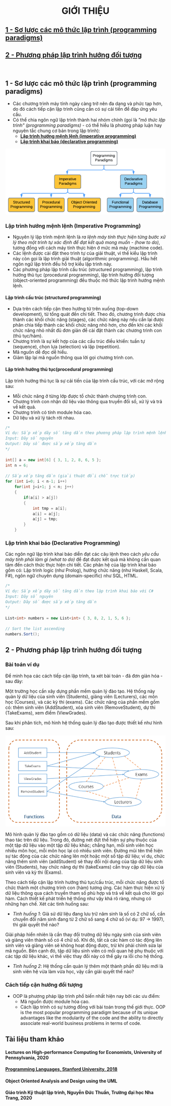 <h1 align="center"> 
GIỚI THIỆU
</h1>

## [1 - Sơ lược các mô thức lập trình (programming paradigms)](#paradigms)
## [2 - Phương pháp lập trình hướng đối tượng](#oop)

<br>

## 1 - Sơ lược các mô thức lập trình (programming paradigms) <a name="paradigms"/>
- Các chương trình máy tính ngày càng trở nên đa dạng và phức tạp hơn, do đó cách tiếp cận lập trình cũng cần có sự cải tiến để đáp ứng yêu cầu. 
- Có thể chia ngôn ngữ lập trình thành hai nhóm chính (gọi là *"mô thức lập trình" (programming paradigms)* - có thể hiểu là phương pháp luận hay nguyên tắc chung cơ bản trong lập trình): 
    * [**Lập trình hướng mệnh lệnh (imperative programming)**](#imperative)
    * [**Lập trình khai báo (declarative programming)**](#declarative)

<img alt="Programming paradigms" src="figs/programming-paradigms-2.png"> 

### **Lập trình hướng mệnh lệnh (Imperative Programming)** <a name="imperative"/>
- Nguyên lý lập trình mệnh lệnh là *ra lệnh máy tính thực hiện từng bước xử lý theo một trình tự xác định để đạt kết quả mong muốn - (how to do)*, tương đồng với cách máy tính thực hiện ở mức mã máy (machine code). 
- Các lệnh được cài đặt theo trình tự của giải thuật, vì thế kiểu lập trình này còn gọi là lập trình giải thuật (algorithmic programming). Hầu hết ngôn ngữ lập trình đều hỗ trợ kiểu lập trình này. 
- Các phương pháp lập trình cấu trúc (structured programming), lập trình hướng thủ tục (procedural programming), lập trình hướng đối tượng (object-oriented programming) đều thuộc mô thức lập trình hướng mệnh lệnh.

#### Lập trình cấu trúc (structured programming)
- Dựa trên cách tiếp cận theo hướng từ trên xuống (top-down development), từ tổng quát đến chi tiết. Theo đó, chương trình được chia thành các khối chức năng (stages), các chức năng này nếu cần lại được phân chia tiếp thành các khối chức năng nhỏ hơn, cho đến khi các khối chức năng nhỏ nhất đủ đơn giản để cài đặt thành các chương trình con (thủ tục/hàm).
- Chương trình là sự kết hợp của các cấu trúc điều khiển: tuần tự (sequence), chọn lựa (selection) và lặp (repetition).
- Mã nguồn dễ đọc dễ hiểu.
- Giảm lặp lại mã nguồn thông qua lời gọi chương trình con.

#### Lập trình hướng thủ tục(procedural programming)
Lập trình hướng thủ tục là sự cải tiến của lập trình cấu trúc, với các mở rộng sau:
-  Mỗi chức năng ở từng lớp được tổ chức thành chương trình con.
- Chương trình con nhận dữ liệu vào thông qua truyền đối số, xử lý và trả về kết quả.
- Chương trình có tính module hóa cao.
- Dữ liệu và xử lý tách rời nhau.
```csharp
/*
Ví dụ: Sắp xếp dãy số tăng dần theo phương pháp lập trình mệnh lệnh với C#
Input: Dãy số nguyên
Output: Dãy số được sắp xếp tăng dần
*/

int[] a = new int[6] { 3, 1, 2, 8, 6, 5 };
int n = 6;

// Sắp xếp tăng dần (giải thuật đổi chỗ trực tiếp)
for (int i=0; i < n-1; i++)
    for(int j=i+1; j < n; j++)
    {
        if(a[i] > a[j])
        {
            int tmp = a[i];
            a[i] = a[j];
            a[j] = tmp;
        }
    }
```

### **Lập trình khai báo (Declarative Programming)** <a name="declarative"/>

Các ngôn ngữ lập trình khai báo diễn đạt các câu lệnh theo cách *yêu cầu máy tính phải làm gì (what to do)* để đạt được kết quả mà không cần quan tâm đến cách thức thực hiện chi tiết. Các phân hệ của lập trình khai báo gồm có: Lập trình logic (như Prolog), hướng chức năng (như Haskell, Scala, F#), ngôn ngữ chuyên dụng (domain-specific) như SQL, HTML.

```csharp
/*
Ví dụ: Sắp xếp dãy số tăng dần theo lập trình khai báo với C#
Input: Dãy số nguyên
Output: Dãy số được sắp xếp tăng dần
*/

List<int> numbers = new List<int> { 3, 8, 2, 1, 5, 6 };

// Sort the list ascending
numbers.Sort();
```

## 2 - Phương pháp lập trình hướng đối tượng <a name="oop"/>
### Bài toán ví dụ
Để minh họa các cách tiếp cận lập trình, ta xét bài toán - đã đơn giản hóa - sau đây:

Một trường học cần xây dựng phần mềm quản lý đào tạo. Hệ thống này quản lý dữ liệu của sinh viên (Students), giảng viên (Lecturers), các môn học (Courses), và các kỳ thi (exams). 
Các chức năng của phần mềm gồm có: thêm sinh viên (AddStudent), xóa sinh viên (RemoveStudent), dự thi (TakeExams), xem điểm (ViewGrades). 

Sau khi phân tích, mô hình hệ thống quản lý đào tạo được thiết kế như hình sau:

<img src="figs/academicsystem.PNG">

Mô hình quản lý đào tạo gồm có dữ liệu (data) và các chức năng (functions) thao tác trên dữ liệu. Trong đó, đường nét đứt thể hiện sự phụ thuộc của một tập dữ liệu vào một tập dữ liệu khác; chẳng hạn, mỗi sinh viên học nhiều môn học, mỗi môn học lại có nhiều sinh viên. Đường mũi tên thể hiện sự tác động của các chức năng lên một hoặc một số tập dữ liệu; ví dụ, chức năng thêm sinh viên (addStudent) sẽ thay đổi nội dung của tập dữ liệu sinh viên (Students), hay chức năng dự thi (takeExams) cần truy cập dữ liệu của sinh viên và kỳ thi (Exams). 

Theo cách tiếp cận lập trình hướng thủ tục/cấu trúc, mỗi chức năng được tổ chức thành một chương trình con (hàm) tương ứng. Các hàm thực hiện xử lý dữ liệu thông qua cách truyền tham số phù hợp và trả về kết quả cho lời gọi hàm. Cách thiết kế phát triển hệ thống như vậy khá rõ ràng, nhưng có những hạn chế. Xét các tình huống sau:
- *Tình huống 1*: Giả sử dữ liệu đang lưu trữ năm sinh là số có 2 chữ số, cần chuyển đổi năm sinh đang từ 2 chữ số sang 4 chữ số (ví dụ: 97 -> 1997), thì giải quyết thế nào?

Giải pháp hiển nhiên là cần thay đổi trường dữ liệu ngày sinh của sinh viên và giảng viên thành số có 4 chữ số. Khi đó, tất cả các hàm có tác động lên sinh viên và giảng viên sẽ không hoạt động được, trừ khi phải chỉnh sửa lại mã nguồn. Bên cạnh đó, tập dữ liệu sinh viên có mối quan hệ phụ thuộc với các tập dữ liệu khác, vì thế việc thay đổi này có thể gây ra lỗi cho hệ thống.

- *Tình huống 2*: Hệ thống cần quản lý thêm một thành phần dữ liệu mới là sinh viên hệ vừa làm vừa học, vậy cần giải quyết thế nào?



### Cách tiếp cận hướng đối tượng
- OOP là phương pháp lập trình phổ biến nhất hiện nay bởi các ưu điểm: 
     * Mã nguồn được module hóa cao.
     * Cách lập trình có sự tương đồng với bài toán trong thế giới thực.
OOP is the most popular programming paradigm because of its unique advantages like the modularity of the code and the ability to directly associate real-world business problems in terms of code.

## Tài liệu tham khảo 

#### Lectures on High-performance Computing for Economists, University of Pennsylvania, 2020

#### [Programming Languages, Stanford University, 2018](https://web.stanford.edu/class/cs106e/lectureNotes/L14NProgrammingLanguages.pdf)

#### Object Oriented Analysis and Design using the UML

#### Giáo trình Kỹ thuật lập trình, Nguyễn Đức Thuần, Trường đại học Nha Trang, 2020


